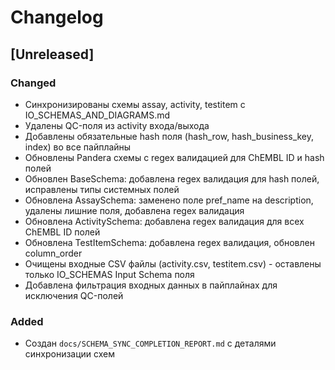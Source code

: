 # Changelog

## [Unreleased]

### Changed

- Синхронизированы схемы assay, activity, testitem с
  IO_SCHEMAS_AND_DIAGRAMS.md
- Удалены QC-поля из activity входа/выхода
- Добавлены обязательные hash поля (hash_row, hash_business_key, index) во все
  пайплайны
- Обновлены Pandera схемы с regex валидацией для ChEMBL ID и hash полей
- Обновлен BaseSchema: добавлена regex валидация для hash полей, исправлены
  типы системных полей
- Обновлена AssaySchema: заменено поле pref_name на description, удалены лишние
  поля, добавлена regex валидация
- Обновлена ActivitySchema: добавлена regex валидация для всех ChEMBL ID полей
- Обновлена TestItemSchema: добавлена regex валидация, обновлен column_order
- Очищены входные CSV файлы (activity.csv, testitem.csv) - оставлены только
  IO_SCHEMAS Input Schema поля
- Добавлена фильтрация входных данных в пайплайнах для исключения QC-полей

### Added

- Создан `docs/SCHEMA_SYNC_COMPLETION_REPORT.md` с деталями синхронизации схем
